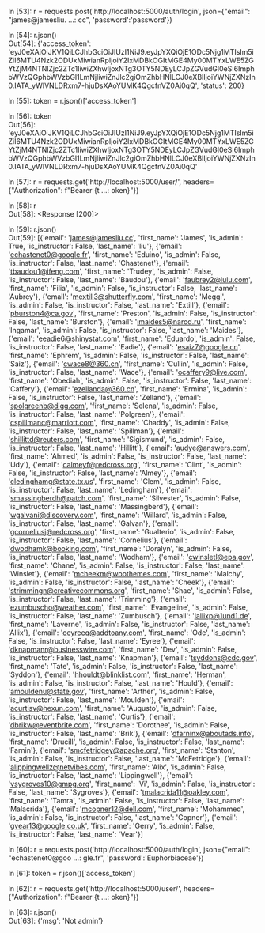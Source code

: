 In [53]: r = requests.post('http://localhost:5000/auth/login', json={"email": "james@jamesliu.
    ...: cc", 'password':'password'})                                                         

In [54]: r.json()                                                                             
Out[54]: 
{'access_token': 'eyJ0eXAiOiJKV1QiLCJhbGciOiJIUzI1NiJ9.eyJpYXQiOjE1ODc5Njg1MTIsIm5iZiI6MTU4Nzk2ODUxMiwianRpIjoiY2IxMDBkOGItMGE4My00MTYxLWE5ZGYtZjM4NTNlZjc2ZTc1IiwiZXhwIjoxNTg3OTY5NDEyLCJpZGVudGl0eSI6ImphbWVzQGphbWVzbGl1LmNjIiwiZnJlc2giOmZhbHNlLCJ0eXBlIjoiYWNjZXNzIn0.IATA_yWIVNLDRxm7-hjuDsXAoYUMK4QgcfnVZ0Ai0qQ',
 'status': 200}

In [55]: token = r.json()['access_token']                                                     

In [56]: token                                                                                
Out[56]: 'eyJ0eXAiOiJKV1QiLCJhbGciOiJIUzI1NiJ9.eyJpYXQiOjE1ODc5Njg1MTIsIm5iZiI6MTU4Nzk2ODUxMiwianRpIjoiY2IxMDBkOGItMGE4My00MTYxLWE5ZGYtZjM4NTNlZjc2ZTc1IiwiZXhwIjoxNTg3OTY5NDEyLCJpZGVudGl0eSI6ImphbWVzQGphbWVzbGl1LmNjIiwiZnJlc2giOmZhbHNlLCJ0eXBlIjoiYWNjZXNzIn0.IATA_yWIVNLDRxm7-hjuDsXAoYUMK4QgcfnVZ0Ai0qQ'

In [57]: r = requests.get('http://localhost:5000/user/', headers={"Authorization": f"Bearer {t
    ...: oken}"})                                                                             

In [58]: r                                                                                    
Out[58]: <Response [200]>

In [59]: r.json()                                                                             
Out[59]: 
[{'email': 'james@jamesliu.cc',
  'first_name': 'James',
  'is_admin': True,
  'is_instructor': False,
  'last_name': 'liu'},
 {'email': 'echastenet0@google.fr',
  'first_name': 'Eduino',
  'is_admin': False,
  'is_instructor': False,
  'last_name': 'Chastenet'},
 {'email': 'tbaudou1@ifeng.com',
  'first_name': 'Trudey',
  'is_admin': False,
  'is_instructor': False,
  'last_name': 'Baudou'},
 {'email': 'faubrey2@lulu.com',
  'first_name': 'Filia',
  'is_admin': False,
  'is_instructor': False,
  'last_name': 'Aubrey'},
 {'email': 'mextill3@shutterfly.com',
  'first_name': 'Meggi',
  'is_admin': False,
  'is_instructor': False,
  'last_name': 'Extill'},
 {'email': 'pburston4@ca.gov',
  'first_name': 'Preston',
  'is_admin': False,
  'is_instructor': False,
  'last_name': 'Burston'},
 {'email': 'imaides5@narod.ru',
  'first_name': 'Ingamar',
  'is_admin': False,
  'is_instructor': False,
  'last_name': 'Maides'},
 {'email': 'eeadie6@shinystat.com',
  'first_name': 'Eduardo',
  'is_admin': False,
  'is_instructor': False,
  'last_name': 'Eadie'},
 {'email': 'esaiz7@google.cn',
  'first_name': 'Ephrem',
  'is_admin': False,
  'is_instructor': False,
  'last_name': 'Saiz'},
 {'email': 'cwace8@360.cn',
  'first_name': 'Cullin',
  'is_admin': False,
  'is_instructor': False,
  'last_name': 'Wace'},
 {'email': 'ocaffery9@live.com',
  'first_name': 'Obediah',
  'is_admin': False,
  'is_instructor': False,
  'last_name': 'Caffery'},
 {'email': 'ezellanda@360.cn',
  'first_name': 'Ermina',
  'is_admin': False,
  'is_instructor': False,
  'last_name': 'Zelland'},
 {'email': 'spolgreenb@digg.com',
  'first_name': 'Selena',
  'is_admin': False,
  'is_instructor': False,
  'last_name': 'Polgreen'},
 {'email': 'cspillmanc@marriott.com',
  'first_name': 'Chaddy',
  'is_admin': False,
  'is_instructor': False,
  'last_name': 'Spillman'},
 {'email': 'shillittd@reuters.com',
  'first_name': 'Sigismund',
  'is_admin': False,
  'is_instructor': False,
  'last_name': 'Hillitt'},
 {'email': 'audye@answers.com',
  'first_name': 'Ahmed',
  'is_admin': False,
  'is_instructor': False,
  'last_name': 'Udy'},
 {'email': 'calmeyf@redcross.org',
  'first_name': 'Clint',
  'is_admin': False,
  'is_instructor': False,
  'last_name': 'Almey'},
 {'email': 'cledinghamg@state.tx.us',
  'first_name': 'Clem',
  'is_admin': False,
  'is_instructor': False,
  'last_name': 'Ledingham'},
 {'email': 'smassingberdh@patch.com',
  'first_name': 'Silvester',
  'is_admin': False,
  'is_instructor': False,
  'last_name': 'Massingberd'},
 {'email': 'wgalvani@discovery.com',
  'first_name': 'Willard',
  'is_admin': False,
  'is_instructor': False,
  'last_name': 'Galvan'},
 {'email': 'gcorneliusj@redcross.org',
  'first_name': 'Gualterio',
  'is_admin': False,
  'is_instructor': False,
  'last_name': 'Cornelius'},
 {'email': 'dwodhamk@booking.com',
  'first_name': 'Doralyn',
  'is_admin': False,
  'is_instructor': False,
  'last_name': 'Wodham'},
 {'email': 'cwinsletl@epa.gov',
  'first_name': 'Chane',
  'is_admin': False,
  'is_instructor': False,
  'last_name': 'Winslet'},
 {'email': 'mcheekm@woothemes.com',
  'first_name': 'Malchy',
  'is_admin': False,
  'is_instructor': False,
  'last_name': 'Cheek'},
 {'email': 'strimmingn@creativecommons.org',
  'first_name': 'Shae',
  'is_admin': False,
  'is_instructor': False,
  'last_name': 'Trimming'},
 {'email': 'ezumbuscho@weather.com',
  'first_name': 'Evangeline',
  'is_admin': False,
  'is_instructor': False,
  'last_name': 'Zumbusch'},
 {'email': 'lallixp@1und1.de',
  'first_name': 'Laverne',
  'is_admin': False,
  'is_instructor': False,
  'last_name': 'Allix'},
 {'email': 'oeyreeq@addtoany.com',
  'first_name': 'Ode',
  'is_admin': False,
  'is_instructor': False,
  'last_name': 'Eyree'},
 {'email': 'dknapmanr@businesswire.com',
  'first_name': 'Dev',
  'is_admin': False,
  'is_instructor': False,
  'last_name': 'Knapman'},
 {'email': 'tsyddons@cdc.gov',
  'first_name': 'Tate',
  'is_admin': False,
  'is_instructor': False,
  'last_name': 'Syddon'},
 {'email': 'hhouldt@blinklist.com',
  'first_name': 'Herman',
  'is_admin': False,
  'is_instructor': False,
  'last_name': 'Hould'},
 {'email': 'amouldenu@state.gov',
  'first_name': 'Arther',
  'is_admin': False,
  'is_instructor': False,
  'last_name': 'Moulden'},
 {'email': 'acurtisv@hexun.com',
  'first_name': 'Augusto',
  'is_admin': False,
  'is_instructor': False,
  'last_name': 'Curtis'},
 {'email': 'dbrikw@eventbrite.com',
  'first_name': 'Dorothee',
  'is_admin': False,
  'is_instructor': False,
  'last_name': 'Brik'},
 {'email': 'dfarninx@aboutads.info',
  'first_name': 'Drucill',
  'is_admin': False,
  'is_instructor': False,
  'last_name': 'Farnin'},
 {'email': 'smcfetridgey@apache.org',
  'first_name': 'Stanton',
  'is_admin': False,
  'is_instructor': False,
  'last_name': 'McFetridge'},
 {'email': 'alippingwellz@netvibes.com',
  'first_name': 'Alix',
  'is_admin': False,
  'is_instructor': False,
  'last_name': 'Lippingwell'},
 {'email': 'vsygroves10@gmpg.org',
  'first_name': 'Vi',
  'is_admin': False,
  'is_instructor': False,
  'last_name': 'Sygroves'},
 {'email': 'tmalacrida11@oakley.com',
  'first_name': 'Tamra',
  'is_admin': False,
  'is_instructor': False,
  'last_name': 'Malacrida'},
 {'email': 'mcopner12@dell.com',
  'first_name': 'Mohammed',
  'is_admin': False,
  'is_instructor': False,
  'last_name': 'Copner'},
 {'email': 'gvear13@google.co.uk',
  'first_name': 'Gerry',
  'is_admin': False,
  'is_instructor': False,
  'last_name': 'Vear'}]

In [60]: r = requests.post('http://localhost:5000/auth/login', json={"email": "echastenet0@goo
    ...: gle.fr", 'password':'Euphorbiaceae'})                                                

In [61]: token = r.json()['access_token']                                                     

In [62]: r = requests.get('http://localhost:5000/user/', headers={"Authorization": f"Bearer {t
    ...: oken}"})                                                                             

In [63]: r.json()                                                                             
Out[63]: {'msg': 'Not admin'}
